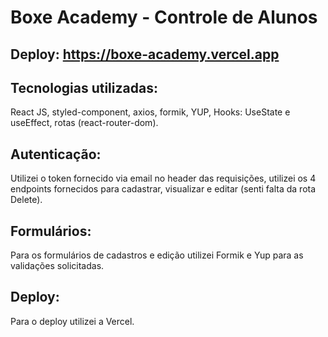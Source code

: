 # Boxe Academy - Controle de Alunos

## Deploy: https://boxe-academy.vercel.app

## Tecnologias utilizadas: 
React JS, styled-component, axios, formik, YUP, Hooks: UseState e useEffect, rotas (react-router-dom).

## Autenticação:
Utilizei o token fornecido via email no header das requisições, utilizei os 4 endpoints fornecidos para cadastrar, visualizar e editar (senti falta da rota Delete).

## Formulários:
Para os formulários de cadastros e edição utilizei Formik e Yup para as validações solicitadas.

## Deploy:
Para o deploy utilizei a Vercel.



